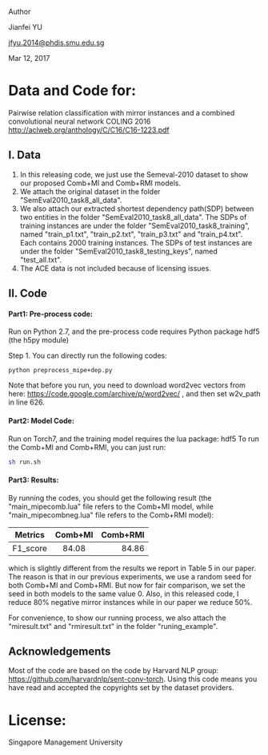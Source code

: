 Author

Jianfei YU

jfyu.2014@phdis.smu.edu.sg

Mar 12, 2017

# Data and Code for:

Pairwise relation classification with mirror instances and a combined convolutional neural network
COLING 2016
http://aclweb.org/anthology/C/C16/C16-1223.pdf

## I. Data

1. In this releasing code, we just use the Semeval-2010 dataset to show our proposed Comb+MI and Comb+RMI models.
2. We attach the original dataset in the folder "SemEval2010_task8_all_data".
3. We also attach our extracted shortest dependency path(SDP) between two entities in the folder "SemEval2010_task8_all_data".
   The SDPs of training instances are under the folder "SemEval2010_task8_training", named "train_p1.txt", "train_p2.txt", "train_p3.txt" and "train_p4.txt". Each contains 2000 training instances.
   The SDPs of test instances are under the folder "SemEval2010_task8_testing_keys", named "test_all.txt".
4. The ACE data is not included because of licensing issues.

## II. Code

#### Part1: Pre-process code: 

Run on Python 2.7, and the pre-process code requires Python package hdf5 (the h5py module)

Step 1. You can directly run the following codes:

```
python preprocess_mipe+dep.py
```

Note that before you run, you need to download word2vec vectors from here: https://code.google.com/archive/p/word2vec/  , and then set w2v_path in line 626.


#### Part2: Model Code:

Run on Torch7, and the training model requires the lua package: hdf5
To run the Comb+MI and Comb+RMI, you can just run:
```bash
sh run.sh
```

#### Part3: Results:

By running the codes, you should get the following result (the "main_mipecomb.lua" file refers to the Comb+MI model, while "main_mipecombneg.lua" file refers to the Comb+RMI model):

| Metrics       | Comb+MI	    |Comb+RMI|
| ------------- |:------------:| -----: |
| F1_score      | 84.08        | 84.86  |

which is slightly different from the results we report in Table 5 in our paper. 
The reason is that in our previous experiments, we use a random seed for both Comb+MI and Comb+RMI. 
But now for fair comparison, we set the seed in both models to the same value 0.
Also, in this released code, I reduce 80% negative mirror instances while in our paper we reduce 50%. 


For convenience, to show our running process, we also attach the "miresult.txt" and "rmiresult.txt" in the folder "runing_example".


## Acknowledgements

Most of the code are based on the code by Harvard NLP group: https://github.com/harvardnlp/sent-conv-torch.
Using this code means you have read and accepted the copyrights set by the dataset providers.

# License:

Singapore Management University
